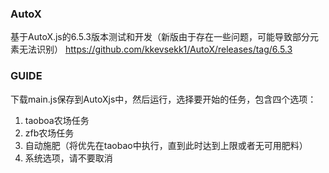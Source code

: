 ### AutoX
基于AutoX.js的6.5.3版本测试和开发（新版由于存在一些问题，可能导致部分元素无法识别）
https://github.com/kkevsekk1/AutoX/releases/tag/6.5.3

### GUIDE
下载main.js保存到AutoXjs中，然后运行，选择要开始的任务，包含四个选项：
1. taoboa农场任务
2. zfb农场任务
3. 自动施肥（将优先在taobao中执行，直到此时达到上限或者无可用肥料）
4. 系统选项，请不要取消
